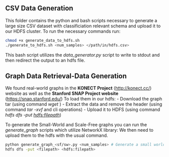 ## CSV Data Generation

This folder contains the python and bash scripts necessary to generate a large size CSV dataset with 
classificiation relevant schema and upload it to our HDFS cluster. To run the necessary commands run:


```bash
chmod +x generate_data_to_hdfs.sh
./generate_to_hdfs.sh <num_samples> </path/in/hdfs.csv>
```

This bash script utilizes the *data_generator.py* script to write to stdout and then redirect the output to an hdfs file.


## Graph Data Retrieval-Data Generation

We found real-world graphs in the **KONECT Project** (http://konect.cc/) website as well as the **Stanford SNAP Project website** (https://snap.stanford.edu/)
To load them in our hdfs:
	-	Download the graph tar (using command *wget <link>*)
	-	Extract the data and remove the header (using command *tar -xvf <tar>* and cli operations)
	-	Upload it to HDFS (using command *hdfs dfs -put <filepath> <hdfs:filepath>*)

To generate the Small-World and Scale-Free graphs you can run the *generate_graph* scripts which utilize NetworkX library:
We then need to upload them to the hdfs with the usual command.

```bash
python generate_graph_<sf/sw>.py <num_samples> # Generate a small world/scale free graph with (1000*num_samples) nodes
hdfs dfs -put <filepath> <hdfs:filepath>
```

